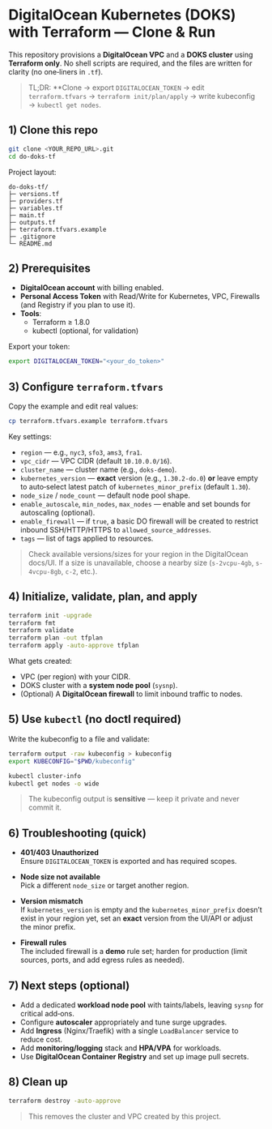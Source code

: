 # DigitalOcean Kubernetes (DOKS) with Terraform — Clone & Run

This repository provisions a **DigitalOcean VPC** and a **DOKS cluster** using **Terraform only**. No shell scripts are required, and the files are written for clarity (no one‑liners in `.tf`).

> TL;DR: **Clone → export `DIGITALOCEAN_TOKEN` → edit `terraform.tfvars` → `terraform init/plan/apply` → write kubeconfig → `kubectl get nodes`.


## 1) Clone this repo

```bash
git clone <YOUR_REPO_URL>.git
cd do-doks-tf
```

Project layout:
```
do-doks-tf/
├─ versions.tf
├─ providers.tf
├─ variables.tf
├─ main.tf
├─ outputs.tf
├─ terraform.tfvars.example
├─ .gitignore
└─ README.md
```


## 2) Prerequisites

- **DigitalOcean account** with billing enabled.
- **Personal Access Token** with Read/Write for Kubernetes, VPC, Firewalls (and Registry if you plan to use it).
- **Tools**:
  - Terraform ≥ 1.8.0
  - kubectl (optional, for validation)

Export your token:
```bash
export DIGITALOCEAN_TOKEN="<your_do_token>"
```


## 3) Configure `terraform.tfvars`

Copy the example and edit real values:
```bash
cp terraform.tfvars.example terraform.tfvars
```

Key settings:
- `region` — e.g., `nyc3`, `sfo3`, `ams3`, `fra1`.
- `vpc_cidr` — VPC CIDR (default `10.10.0.0/16`).
- `cluster_name` — cluster name (e.g., `doks-demo`).
- `kubernetes_version` — **exact** version (e.g., `1.30.2-do.0`) **or** leave empty to auto‑select latest patch of `kubernetes_minor_prefix` (default `1.30`).
- `node_size` / `node_count` — default node pool shape.
- `enable_autoscale`, `min_nodes`, `max_nodes` — enable and set bounds for autoscaling (optional).
- `enable_firewall` — if `true`, a basic DO firewall will be created to restrict inbound SSH/HTTP/HTTPS to `allowed_source_addresses`.
- `tags` — list of tags applied to resources.

> Check available versions/sizes for your region in the DigitalOcean docs/UI. If a size is unavailable, choose a nearby size (`s-2vcpu-4gb`, `s-4vcpu-8gb`, `c-2`, etc.).


## 4) Initialize, validate, plan, and apply

```bash
terraform init -upgrade
terraform fmt
terraform validate
terraform plan -out tfplan
terraform apply -auto-approve tfplan
```

What gets created:
- VPC (per region) with your CIDR.
- DOKS cluster with a **system node pool** (`sysnp`).
- (Optional) A **DigitalOcean firewall** to limit inbound traffic to nodes.


## 5) Use `kubectl` (no doctl required)

Write the kubeconfig to a file and validate:
```bash
terraform output -raw kubeconfig > kubeconfig
export KUBECONFIG="$PWD/kubeconfig"

kubectl cluster-info
kubectl get nodes -o wide
```

> The kubeconfig output is **sensitive** — keep it private and never commit it.


## 6) Troubleshooting (quick)

- **401/403 Unauthorized**  
  Ensure `DIGITALOCEAN_TOKEN` is exported and has required scopes.

- **Node size not available**  
  Pick a different `node_size` or target another region.

- **Version mismatch**  
  If `kubernetes_version` is empty and the `kubernetes_minor_prefix` doesn’t exist in your region yet, set an **exact** version from the UI/API or adjust the minor prefix.

- **Firewall rules**  
  The included firewall is a **demo** rule set; harden for production (limit sources, ports, and add egress rules as needed).


## 7) Next steps (optional)

- Add a dedicated **workload node pool** with taints/labels, leaving `sysnp` for critical add‑ons.
- Configure **autoscaler** appropriately and tune surge upgrades.
- Add **Ingress** (Nginx/Traefik) with a single `LoadBalancer` service to reduce cost.
- Add **monitoring/logging** stack and **HPA/VPA** for workloads.
- Use **DigitalOcean Container Registry** and set up image pull secrets.

## 8) Clean up

```bash
terraform destroy -auto-approve
```

> This removes the cluster and VPC created by this project.
